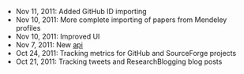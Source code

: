 * Nov 11, 2011: Added GitHub ID importing
* Nov 10, 2011: More complete importing of papers from Mendeley profiles
* Nov 10, 2011: Improved UI
* Nov 7, 2011: New [api](http://total-impact.org/about.php#api)
* Oct 24, 2011: Tracking metrics for GitHub and SourceForge projects
* Oct 21, 2011: Tracking tweets and ResearchBlogging blog posts
